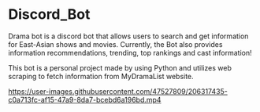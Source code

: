 # Discord_Bot

Drama bot is a discord bot that allows users to search and get information for East-Asian shows and movies. Currently, the Bot also provides information recommendations, trending, top rankings and cast information!

This bot is a personal project made by using Python and utilizes web scraping to fetch information from MyDramaList website.


https://user-images.githubusercontent.com/47527809/206317435-c0a713fc-af15-47a9-8da7-bcebd6a196bd.mp4

